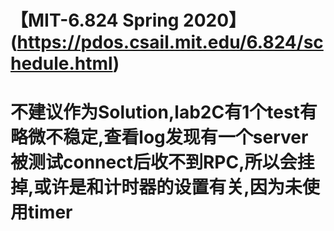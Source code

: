 # 【MIT-6.824 Spring 2020】(https://pdos.csail.mit.edu/6.824/schedule.html)

# 不建议作为Solution,lab2C有1个test有略微不稳定,查看log发现有一个server被测试connect后收不到RPC,所以会挂掉,或许是和计时器的设置有关,因为未使用timer